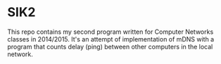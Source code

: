 # SIK2
This repo contains my second program written for Computer Networks classes in 2014/2015. It's an attempt of implementation of mDNS with a program that counts delay (ping) between other computers in the local network.
